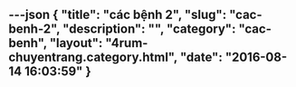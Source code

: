 ---json
{
    "title": "các bệnh 2",
    "slug": "cac-benh-2",
    "description": "",
    "category": "cac-benh",
    "layout": "4rum-chuyentrang.category.html",
    "date": "2016-08-14 16:03:59"
}
---